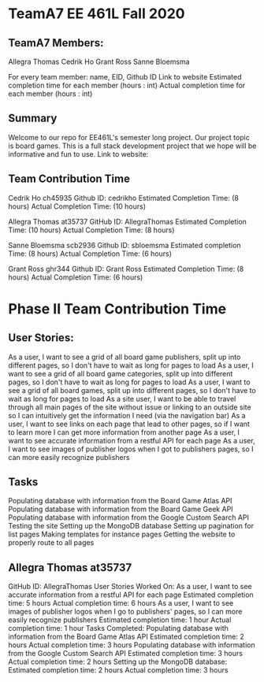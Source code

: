 # TeamA7 EE 461L Fall 2020

## TeamA7 Members:
Allegra Thomas
Cedrik Ho
Grant Ross
Sanne Bloemsma


For every team member: name, EID, Github ID
Link to website
Estimated completion time for each member (hours : int)
Actual completion time for each member (hours : int)

## Summary
Welcome to our repo for EE461L's semester long project. Our project topic is board games. This is a full stack development project that we hope will be informative and fun to use. 
Link to website:

## Team Contribution Time
Cedrik Ho ch45935
Github ID: cedrikho
Estimated Completion Time:  (8 hours)
Actual Completion Time: (10 hours)

Allegra Thomas at35737
GitHub ID: AllegraThomas
Estimated Completion Time: (10 hours)
Actual Completion Time: (8 hours)

Sanne Bloemsma scb2936
Github ID: sbloemsma
Estimated completion Time: (8 hours)
Actual Completion Time: (6 hours)

Grant Ross ghr344
Github ID: Grant Ross
Estimated Completion Time: (8 hours)
Actual Completion Time: (6 hours)

# Phase II Team Contribution Time

## User Stories:
As a user, I want to see a grid of all board game publishers, split up into different pages, so I don't have to wait as long for pages to load
As a user, I want to see a grid of all board game categories, split up into different pages, so I don't have to wait as long for pages to load
As a user, I want to see a grid of all board games, split up into different pages, so I don't have to wait as long for pages to load
As a site user, I want to be able to travel through all main pages of the site without issue or linking to an outside site so I can intuitively get the information I need (via the navigation bar)
As a user, I want to see links on each page that lead to other pages, so if I want to learn more I can get more information from another page
As a user, I want to see accurate information from a restful API for each page
As a user, I want to see images of publisher logos when I got to publishers pages, so I can more easily recognize publishers

## Tasks
Populating database with information from the Board Game Atlas API
Populating database with information from the Board Game Geek API
Populating database with information from the Google Custom Search API
Testing the site
Setting up the MongoDB database
Setting up pagination for list pages
Making templates for instance pages
Getting the website to properly route to all pages

## Allegra Thomas at35737
GitHub ID: AllegraThomas
User Stories Worked On:
  As a user, I want to see accurate information from a restful API for each page
    Estimated completion time: 5 hours
    Actual completion time: 6 hours
  As a user, I want to see images of publisher logos when I go to publishers' pages, so I can more easily recognize publishers
    Estimated completion time: 1 hour
    Actual completion time: 1 hour
Tasks Completed:
  Populating database with information from the Board Game Atlas API
    Estimated completion time: 2 hours
    Actual completion time: 3 hours
  Populating database with information from the Google Custom Search API
    Estimated completion time: 3 hours
    Actual completion time: 2 hours
  Setting up the MongoDB database:
    Estimated completion time: 2 hours
    Actual completion time: 3 hours
